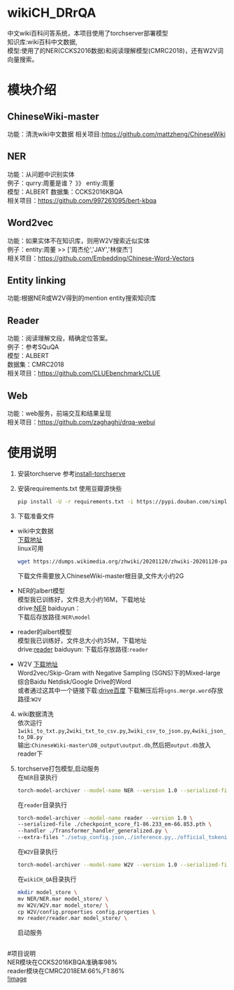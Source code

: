 # wikiCH_DRrQA
中文wiki百科问答系统，本项目使用了torchserver部署模型  
知识库:wiki百科中文数据,  
模型:使用了的NER(CCKS2016数据)和阅读理解模型(CMRC2018)，还有W2V词向量搜索。  
# 模块介绍
## ChineseWiki-master
功能：清洗wiki中文数据
相关项目:https://github.com/mattzheng/ChineseWiki  
## NER
功能：从问题中识别实体  
例子：qurry:周董是谁？  》》 entiy:周董  
模型：ALBERT
数据集：CCKS2016KBQA  
相关项目：https://github.com/997261095/bert-kbqa
## Word2vec
功能：如果实体不在知识库，则用W2V搜索近似实体  
例子：entity:周董 >> ['周杰伦','JAY','林俊杰']  
相关项目：https://github.com/Embedding/Chinese-Word-Vectors
## Entity linking
功能:根据NER或W2V得到的mention entity搜索知识库  
## Reader
功能：阅读理解文段，精确定位答案。  
例子：参考SQuQA  
模型：ALBERT  
数据集：CMRC2018  
相关项目：https://github.com/CLUEbenchmark/CLUE
## Web
功能：web服务，前端交互和结果呈现  
相关项目：https://github.com/zaghaghi/drqa-webui
# 使用说明
1. 安装torchserve
    参考[install-torchserve](https://github.com/pytorch/serve#install-torchserve)   
    
2. 安装requirements.txt
    使用豆瓣源快些  
    ```bash
    pip install -U -r requirements.txt -i https://pypi.douban.com/simple/
    ```
    
3. 下载准备文件  
- wiki中文数据  
    [下载地址](https://dumps.wikimedia.org/zhwiki/)  
    linux可用    
    ```bash
    wget https://dumps.wikimedia.org/zhwiki/20201120/zhwiki-20201120-pages-articles-multistream.xml.bz2
    ```
    下载文件需要放入ChineseWiki-master根目录,文件大小约2G  
    
- NER的albert模型  
    模型我已训练好，文件总大小约16M，下载地址    
    drive:[NER](https://drive.google.com/file/d/14HWqT9LDuF9kvbKFI95TziiHSI9O2BL-/view?usp=sharing)
    baiduyun：  
    下载后存放路径:`NER\model`
- reader的albert模型  
    模型我已训练好，文件总大小约35M，下载地址    
    drive:[reader](https://drive.google.com/file/d/1rQnT4j95oHkEbS5oQi6ecLkuhjzM0lRO/view?usp=sharing)
    baiduyun:
    下载后存放路径:`reader`
- W2V
    [下载地址](https://github.com/Embedding/Chinese-Word-Vectors)  
    Word2vec/Skip-Gram with Negative Sampling (SGNS)下的Mixed-large 综合Baidu Netdisk/Google Drive的Word  
    或者通过这其中一个链接下载:[drive](https://drive.google.com/open?id=1Zh9ZCEu8_eSQ-qkYVQufQDNKPC4mtEKR)[百度](https://pan.baidu.com/s/1luy-GlTdqqvJ3j-A4FcIOw)
    下载解压后将`sgns.merge.word`存放路径:`W2V`   

4. wiki数据清洗    
    依次运行`1wiki_to_txt.py`,`2wiki_txt_to_csv.py`,`3wiki_csv_to_json.py`,`4wiki_json_to_DB.py`  
    输出:`ChineseWiki-master\DB_output\output.db`,然后把`output.db`放入reader下  

5. torchserve打包模型,启动服务  
    在`NER`目录执行  
    ```bash
    torch-model-archiver --model-name NER --version 1.0 --serialized-file ./Transformer_handler_generalized.py --handler ./Transformer_handler_generalized.py --extra-files "./model/find_NER.py,./model/best_ner.bin,./model/SIM_main.py,./model/CRF_Model.py,./model/BERT_CRF.py,./model/NER_main.py"
    ```    
    在`reader`目录执行  
    ```bash
    torch-model-archiver --model-name reader --version 1.0 \
    --serialized-file ./checkpoint_score_f1-86.233_em-66.853.pth \
    --handler ./Transformer_handler_generalized.py \
    --extra-files "./setup_config.json,./inference.py,./official_tokenization.py,./output.db"
    ``` 
    在`W2V`目录执行    
    ```bash
    torch-model-archiver --model-name W2V --version 1.0 --serialized-file ./W2V --handler ./Transformer_handler_generalized.py
    ```  
    在`wikiCH_QA`目录执行
    ```bash
    mkdir model_store \
    mv NER/NER.mar model_store/ \
    mv W2V/W2V.mar model_store/ \
    cp W2V/config.properties config.properties \
    mv reader/reader.mar model_store/ \
    ```  
    启动服务
    ```torchserve --start --ts-config config.properties --model-store model_store --models reader=reader.mar,NER=NER.mar,W2V=W2V.mar
    ```  
#项目说明  
NER模块在CCKS2016KBQA准确率98%   
reader模块在CMRC2018EM:66%,F1:86%  
[!image](https://pic3.zhimg.com/80/v2-d878daa1f3d754c927319efd8dfe8e56_1440w.jpg) 

    
   
    
 
